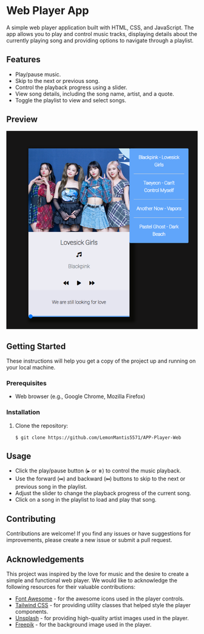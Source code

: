 # Web Player App

A simple web player application built with HTML, CSS, and JavaScript. The app allows you to play and control music tracks, displaying details about the currently playing song and providing options to navigate through a playlist.

## Features

- Play/pause music.
- Skip to the next or previous song.
- Control the playback progress using a slider.
- View song details, including the song name, artist, and a quote.
- Toggle the playlist to view and select songs.

## Preview

![previewImg](image.png)

## Getting Started

These instructions will help you get a copy of the project up and running on your local machine.

### Prerequisites

- Web browser (e.g., Google Chrome, Mozilla Firefox)

### Installation

1. Clone the repository:

   ``` 
   $ git clone https://github.com/LemonMantis5571/APP-Player-Web
    ```

## Usage

- Click the play/pause button (`▶️` or `⏸️`) to control the music playback.
- Use the forward (`⏭️`) and backward (`⏮️`) buttons to skip to the next or previous song in the playlist.
- Adjust the slider to change the playback progress of the current song.
- Click on a song in the playlist to load and play that song.

## Contributing

Contributions are welcome! If you find any issues or have suggestions for improvements, please create a new issue or submit a pull request.


## Acknowledgements

This project was inspired by the love for music and the desire to create a simple and functional web player. We would like to acknowledge the following resources for their valuable contributions:

- [Font Awesome](https://fontawesome.com/) - for the awesome icons used in the player controls.
- [Tailwind CSS](https://tailwindcss.com/) - for providing utility classes that helped style the player components.
- [Unsplash](https://unsplash.com/) - for providing high-quality artist images used in the player.
- [Freepik](https://www.freepik.com/) - for the background image used in the player.